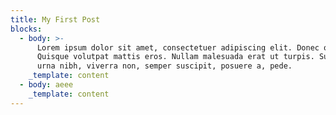 ```yaml
---
title: My First Post
blocks:
  - body: >-
      Lorem ipsum dolor sit amet, consectetuer adipiscing elit. Donec odio.
      Quisque volutpat mattis eros. Nullam malesuada erat ut turpis. Suspendisse
      urna nibh, viverra non, semper suscipit, posuere a, pede.
    _template: content
  - body: aeee
    _template: content
---
```


